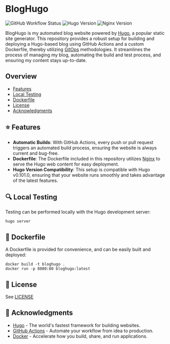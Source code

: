 # BlogHugo

![GitHub Workflow Status](https://github.com/erenfro/bloghugo/actions/workflows/on-merge.yaml/badge.svg)
![Hugo Version](https://img.shields.io/badge/Hugo-v0.101.0-ee1289)
![Nginx Version](https://img.shields.io/badge/Nginx-1.25.3-228b22)

BlogHugo is my automated blog website powered by [Hugo](https://gohugo.io/), a popular static site generator. This repository provides a robust setup for building and deploying a Hugo-based blog using GitHub Actions and a custom Dockerfile, thereby utilizing [GitOps](https://www.weave.works/blog/what-is-gitops-really) methodologies. It streamlines the process of managing my blog, automating the build and test process, and ensuring my content stays up-to-date.

## Overview

- [Features](#-features)
- [Local Testing](#-local-testing)
- [Dockerfile](#-dockerfile)
- [License](#-license)
- [Acknowledgments](#-acknowledgments)

## ⭐ Features

- **Automatic Builds**: With GitHub Actions, every push or pull request triggers an automated build process, ensuring the website is always current and bug-free.
- **Dockerfile**: The Dockerfile included in this repository utilizes [Nginx](https://www.nginx.com/) to serve the Hugo web content for easy deployment.
- **Hugo Version Compatibility**: This setup is compatible with Hugo v0.101.0, ensuring that your website runs smoothly and takes advantage of the latest features.

## 🔍 Local Testing

Testing can be performed locally with the Hugo development server:

```
hugo server
```

## 🐋 Dockerfile

A Dockerfile is provided for convenience, and can be easily built and deployed:

```
docker build -t bloghugo .
docker run -p 8080:80 bloghugo:latest
```

## 🔏 License

See [LICENSE](./LICENSE)

## 🤝 Acknowledgments

- [Hugo](https://github.com/features/actions) - The world's fastest framework for building websites.
- [GitHub Actions](https://github.com/features/actions) - Automate your workflow from idea to production.
- [Docker](https://www.docker.com/) - Accelerate how you build, share, and run applications.
